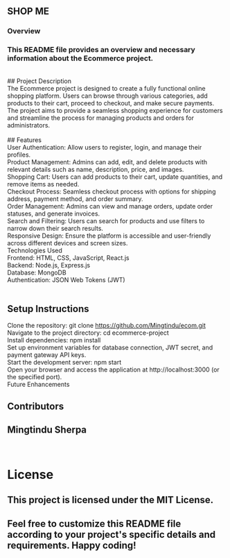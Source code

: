 ## SHOP ME <br/>
### Overview <br/>
### This README file provides an overview and necessary information about the Ecommerce project. <br/>
<br/>
## Project Description <br/>
The Ecommerce project is designed to create a fully functional online shopping platform. Users can browse through various categories, add products to their cart, proceed to checkout, and make secure payments. The project aims to provide a seamless shopping experience for customers and streamline the process for managing products and orders for administrators. <br/>
<br/>
## Features<br/>
User Authentication: Allow users to register, login, and manage their profiles.<br/>
Product Management: Admins can add, edit, and delete products with relevant details such as name, description, price, and images.<br/>
Shopping Cart: Users can add products to their cart, update quantities, and remove items as needed.<br/>
Checkout Process: Seamless checkout process with options for shipping address, payment method, and order summary.<br/>
Order Management: Admins can view and manage orders, update order statuses, and generate invoices.<br/>
Search and Filtering: Users can search for products and use filters to narrow down their search results.<br/>
Responsive Design: Ensure the platform is accessible and user-friendly across different devices and screen sizes.<br/>
Technologies Used<br/>
Frontend: HTML, CSS, JavaScript, React.js<br/>
Backend: Node.js, Express.js<br/>
Database: MongoDB<br/>
Authentication: JSON Web Tokens (JWT)<br/>
<br/>

## Setup Instructions
Clone the repository: git clone https://github.com/Mingtindu/ecom.git<br/>
Navigate to the project directory: cd ecommerce-project<br/>
Install dependencies: npm install<br/>
Set up environment variables for database connection, JWT secret, and payment gateway API keys.<br/>
Start the development server: npm start<br/>
Open your browser and access the application at http://localhost:3000 (or the specified port).<br/>
Future Enhancements<br/>

## Contributors <br/>
##  Mingtindu Sherpa <br/>
<br/>

# License <br/>
## This project is licensed under the MIT License.<br/>

##  Feel free to customize this README file according to your project's specific details and requirements. Happy coding!<br/>




